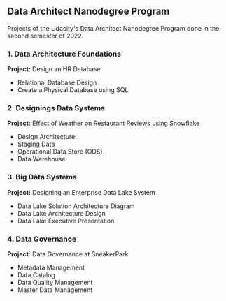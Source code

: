 ## Data Architect Nanodegree Program

Projects of the Udacity's Data Architect Nanodegree Program done in the second semester of 2022.

### 1. Data Architecture Foundations

**Project:** Design an HR Database

- Relational Database Design
- Create a Physical Database using SQL

### 2. Designings Data Systems

**Project:** Effect of Weather on Restaurant Reviews using Snowflake

- Design Architecture
- Staging Data
- Operational Data Store (ODS)
- Data Warehouse

### 3. Big Data Systems

**Project:** Designing an Enterprise Data Lake System

- Data Lake Solution Architecture Diagram
- Data Lake Architecture Design
- Data Lake Executive Presentation

### 4. Data Governance

**Project:** Data Governance at SneakerPark

- Metadata Management
- Data Catalog
- Data Quality Management
- Master Data Management
